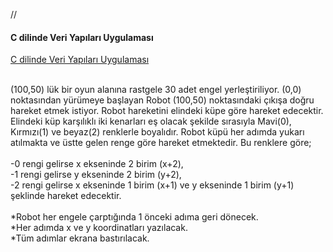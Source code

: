 //<h4>C dilinde Veri Yapıları Uygulaması</h4>
<a href="https://github.com/suheylakarakaya/cikisaulas/blob/master/cikisaulas.cpp"> C dilinde Veri Yapıları Uygulaması
 </a>

<br>
(100,50) lük bir oyun alanına rastgele 30 adet engel yerleştiriliyor. (0,0) noktasından yürümeye başlayan Robot (100,50) noktasındaki çıkışa doğru hareket etmek istiyor. Robot hareketini elindeki küpe göre hareket edecektir. Elindeki küp karşılıklı iki kenarları eş olacak şekilde sırasıyla Mavi(0), Kırmızı(1) ve beyaz(2) renklerle boyalıdır. Robot küpü her adımda yukarı atılmakta ve üstte gelen renge göre hareket etmektedir. Bu renklere göre;<br><br>
-0 rengi gelirse x ekseninde 2 birim (x+2),<br>
-1 rengi gelirse y ekseninde 2 birim (y+2),<br>
-2 rengi gelirse x ekseninde 1 birim (x+1) ve y ekseninde 1 birim (y+1) şeklinde hareket edecektir.<br>
<br>
*Robot her engele çarptığında 1 önceki adıma geri dönecek.<br>
*Her adımda x ve y koordinatları yazılacak.<br>
*Tüm adımlar ekrana bastırılacak.<br>
